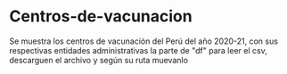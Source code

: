# Centros-de-vacunacion
Se muestra los centros de vacunación del Perú del año 2020-21, con sus respectivas entidades administrativas
la parte de "df" para leer el csv, descarguen el archivo y según su ruta muevanlo 
